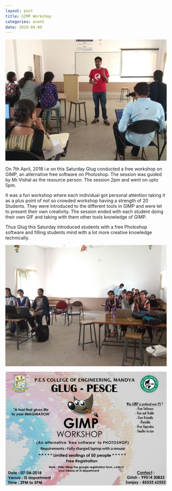 ```yaml
---
layout: post
title: GIMP Workshop
categories: event
date: 2018-04-09
---
```

![img1](/assets/img/blog/2018-04-09-gimp-workshop-01.jpeg)

On 7th April, 2018 i.e on this Saturday Glug conducted a free workshop on GIMP, an alternative free software on Photoshop. The session was guided by Mr.Vishal as the resource person. The session 2pm and went on upto 5pm.

It was a fun workshop where each individual got personal attention taking it as a plus point of not so crowded workshop having a strength of 20 Students. They were introduced to the different tools in GIMP and were let to present their own creativity. The session ended with each student doing their own GIF and taking with them other tools knowledge of GIMP.

Thus Glug this Saturday introduced students with a free Photoshop software and filling students mind with a lot more creative knowledge technically.

![img2](/assets/img/blog/2018-04-09-gimp-workshop-02.jpeg)

![poster](/assets/img/blog/2018-04-09-gimp-workshop-poster.jpeg)
